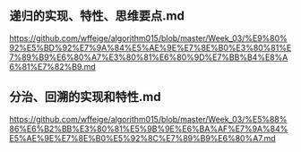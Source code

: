 ## 递归的实现、特性、思维要点.md

https://github.com/wffeige/algorithm015/blob/master/Week_03/%E9%80%92%E5%BD%92%E7%9A%84%E5%AE%9E%E7%8E%B0%E3%80%81%E7%89%B9%E6%80%A7%E3%80%81%E6%80%9D%E7%BB%B4%E8%A6%81%E7%82%B9.md

## 分治、回溯的实现和特性.md 

https://github.com/wffeige/algorithm015/blob/master/Week_03/%E5%88%86%E6%B2%BB%E3%80%81%E5%9B%9E%E6%BA%AF%E7%9A%84%E5%AE%9E%E7%8E%B0%E5%92%8C%E7%89%B9%E6%80%A7.md 


